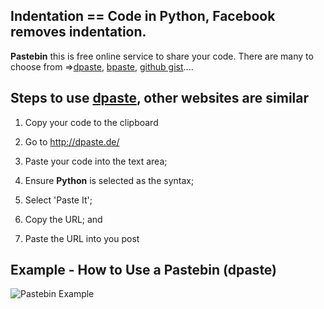 ## Indentation == Code in Python, Facebook removes indentation. 

**Pastebin** this is free online service to share your code. There are many to choose from =>[dpaste](http://dpaste.de/), [bpaste](https://bpaste.net/+python), [github gist](https://gist.github.com/)....

## Steps to use [dpaste](http://dpaste.de/), other websites are similar
1) Copy your code to the clipboard  

2) Go to http://dpaste.de/  

3) Paste your code into the text area;  

4) Ensure **Python** is selected as the syntax;    

5) Select 'Paste It';  

6) Copy the URL; and  

7) Paste the URL into you post

## Example - How to Use a Pastebin (dpaste)
![Pastebin Example](https://s3.ca-central-1.amazonaws.com/python-programming-group/images/dpaste.jpg)

